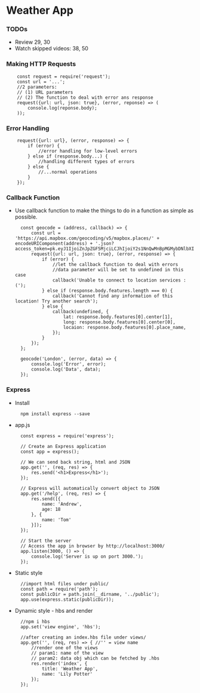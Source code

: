 # Weather App

### TODOs
* Review 29, 30
* Watch skipped videos: 38, 50

### Making HTTP Requests

        const request = require('request');
        const url = '...';
        //2 parameters:
        // (1) URL parameters
        // (2) The function to deal with error ans response
        request({url: url, json: true}, (error, reponse) => (
            console.log(reponse.body);
        ));

### Error Handling

        request({url: url}, (error, response) => {
            if (error) {
                //error handling for low-level errors
            } else if (response.body...) {
                //handling different types of errors
            } else {
                //...normal operations
            }
        });

### Callback Function
* Use callback function to make the things to do in a function as simple as possible.

        const geocode = (address, callback) => {
            const url = 'https://api.mapbox.com/geocoding/v5/mapbox.places/' + encodeURIComponent(address) + '.json?access_token=pk.eyJ1IjoiZnJpZGF5MjciLCJhIjoiY2s1NnQwMnBpMGMybDNlbXIzb3czaWxjNCJ9.Uiuv2LXh0RxPScU2oaRK7Q&limit=1';
            request({url: url, json: true}, (error, response) => {
                if (error) {
                    //let the callback function to deal with errors
                    //data parameter will be set to undefined in this case
                    callback('Unable to connect to location services :(');
                } else if (response.body.features.length === 0) {
                    callback('Cannot find any information of this location! Try another search');
                } else {
                    callback(undefined, {
                        lat: response.body.features[0].center[1],
                        long: response.body.features[0].center[0],
                        locaion: response.body.features[0].place_name,
                    });
                }
            });
        };

        geocode('London', (error, data) => {
            console.log('Error', error);
            console.log('Data', data);
        });

### Express
* Install

        npm install express --save

* app.js

        const express = require('express');

        // Create an Express application
        const app = express();

        // We can send back string, html and JSON
        app.get('', (req, res) => {
            res.send('<h1>Express</h1>');
        });

        // Express will automatically convert object to JSON
        app.get('/help', (req, res) => {
            res.send([{
                name: 'Andrew',
                age: 18
            }, {
                name: 'Tom'
            }]);
        });

        // Start the server
        // Access the app in browser by http://localhost:3000/
        app.listen(3000, () => {
            console.log('Server is up on port 3000.');
        });

* Static style

        //import html files under public/
        const path = require('path');
        const publicDir = path.join(__dirname, '../public');
        app.use(express.static(publicDir));

* Dynamic style - hbs and render

        //npm i hbs
        app.set('view engine', 'hbs');

        //after creating an index.hbs file under views/
        app.get('', (req, res) => { //'' = view name
            //render one of the views
            // param1: name of the view
            // param2: data obj which can be fetched by .hbs
            res.render('index', { 
                title: 'Weather App',
                name: 'Lily Potter'
            }); 
        });


